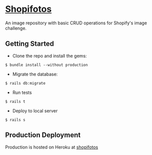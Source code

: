 # [Shopifotos](https://shopifotos.herokuapp.com)

An image repository with basic CRUD operations for Shopify's image challenge.

## Getting Started

- Clone the repo and install the gems:
```
$ bundle install --without production
```
- Migrate the database:
```
$ rails db:migrate
```
- Run tests
```
$ rails t
```
- Deploy to local server
```
$ rails s
```


## Production Deployment

Production is hosted on Heroku at [shopifotos](https://shopifotos.herokuapp.com)

